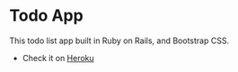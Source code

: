# Todo App

This todo list app built in Ruby on Rails, and Bootstrap CSS.

* Check it on <a href="https://todo-on-rails-app.herokuapp.com/" target="_blank">Heroku</a>


